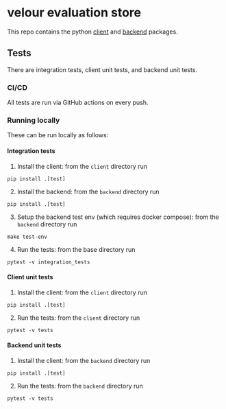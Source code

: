 # velour evaluation store

This repo contains the python [client](client) and [backend](backend) packages.

## Tests

There are integration tests, client unit tests, and backend unit tests.

### CI/CD

All tests are run via GitHub actions on every push.

### Running locally

These can be run locally as follows:

#### Integration tests

1. Install the client: from the `client` directory run

```shell
pip install .[test]
```

2. Install the backend: from the `backend` directory run

```shell
pip install .[test]
```

3. Setup the backend test env (which requires docker compose): from the `backend` directory run

```shell
make test-env
```

4. Run the tests: from the base directory run

```shell
pytest -v integration_tests
```

#### Client unit tests

1. Install the client: from the `client` directory run

```shell
pip install .[test]
```

2. Run the tests: from the `client` directory run

```shel
pytest -v tests
```

#### Backend unit tests

1. Install the client: from the `backend` directory run

```shell
pip install .[test]
```

2. Run the tests: from the `backend` directory run

```shel
pytest -v tests
```
